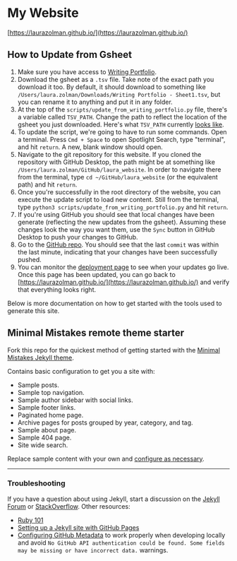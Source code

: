 # My Website

[https://laurazolman.github.io/](https://laurazolman.github.io/)

## How to Update from Gsheet

1. Make sure you have access to [Writing Portfolio](https://docs.google.com/spreadsheets/d/1YRB5ekpn2D9mlNk65wi3ZeaK1QnpcLm2HVl1I9Fj48k/edit#gid=0).
1. Download the gsheet as a `.tsv` file. Take note of the exact path you download it too. By default, it should download to something like `/Users/laura.zolman/Downloads/Writing Portfolio - Sheet1.tsv`, but you can rename it to anything and put it in any folder.
1. At the top of the `scripts/update_from_writing_portfolio.py` file, there's a variable called `TSV_PATH`. Change the path to reflect the location of the gsheet you just downloaded. Here's what `TSV_PATH` currently [looks like](https://github.com/LauraZolman/LauraZolman.github.io/blob/master/scripts/update_from_writing_portfolio.py#L6).
1. To update the script, we're going to have to run some commands. Open a terminal. Press `Cmd + Space` to open Spotlight Search, type "terminal", and hit `return`. A new, blank window should open.
1. Navigate to the git repository for this website. If you cloned the repository with GitHub Desktop, the path might be at something like `/Users/laura.zolman/GitHub/laura_website`. In order to navigate there from the terminal, type `cd ~/GitHub/laura_website` (or the equivalent path) and hit `return`.
1. Once you're successfully in the root directory of the website, you can execute the update script to load new content. Still from the terminal, type `python3 scripts/update_from_writing_portfolio.py` and hit `return`.
1. If you're using GitHub you should see that local changes have been generate (reflecting the new updates from the gsheet). Assuming these changes look the way you want them, use the `Sync` button in GitHub Desktop to push your changes to GitHub.
1. Go to the [GitHub repo](https://github.com/LauraZolman/LauraZolman.github.io). You should see that the last `commit` was within the last minute, indicating that your changes have been successfully pushed.
1. You can monitor the [deployment page](https://github.com/LauraZolman/LauraZolman.github.io/deployments/activity_log?environment=github-pages) to see when your updates go live. Once this page has been updated, you can go back to [https://laurazolman.github.io/](https://laurazolman.github.io/) and verify that everything looks right.


Below is more documentation on how to get started with the tools used to generate this site.

## Minimal Mistakes remote theme starter

Fork this repo for the quickest method of getting started with the [Minimal Mistakes Jekyll theme](https://github.com/mmistakes/minimal-mistakes).

Contains basic configuration to get you a site with:

- Sample posts.
- Sample top navigation.
- Sample author sidebar with social links.
- Sample footer links.
- Paginated home page.
- Archive pages for posts grouped by year, category, and tag.
- Sample about page.
- Sample 404 page.
- Site wide search.

Replace sample content with your own and [configure as necessary](https://mmistakes.github.io/minimal-mistakes/docs/configuration/).

---

### Troubleshooting

If you have a question about using Jekyll, start a discussion on the [Jekyll Forum](https://talk.jekyllrb.com/) or [StackOverflow](https://stackoverflow.com/questions/tagged/jekyll). Other resources:

- [Ruby 101](https://jekyllrb.com/docs/ruby-101/)
- [Setting up a Jekyll site with GitHub Pages](https://jekyllrb.com/docs/github-pages/)
- [Configuring GitHub Metadata](https://github.com/jekyll/github-metadata/blob/master/docs/configuration.md#configuration) to work properly when developing locally and avoid `No GitHub API authentication could be found. Some fields may be missing or have incorrect data.` warnings.
